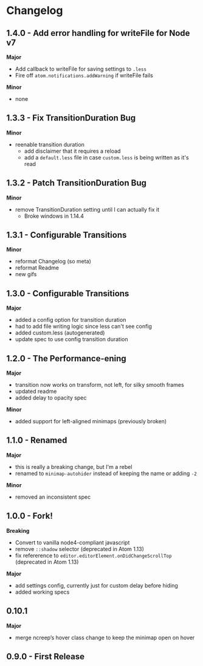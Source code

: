 # Changelog

## 1.4.0 - Add error handling for writeFile for Node v7

**Major**

- Add callback to writeFile for saving settings to `.less`
- Fire off `atom.notifications.addWarning` if writeFile fails

**Minor**

- none

## 1.3.3 - Fix TransitionDuration Bug

**Minor**

- reenable transition duration
  - add disclaimer that it requires a reload
  - add a `default.less` file in case `custom.less` is being written as it's read

## 1.3.2 - Patch TransitionDuration Bug

**Minor**

- remove TransitionDuration setting until I can actually fix it
  - Broke windows in 1.14.4

## 1.3.1 - Configurable Transitions

**Minor**

- reformat Changelog (so meta)
- reformat Readme
- new gifs

## 1.3.0 - Configurable Transitions

**Major**

- added a config option for transition duration
- had to add file writing logic since less can't see config
- added custom.less (autogenerated)
- update spec to use config transition duration

## 1.2.0 - The Performance-ening

**Major**

- transition now works on transform, not left, for silky smooth frames
- updated readme
- added delay to opacity spec

**Minor**

- added support for left-aligned minimaps (previously broken)

## 1.1.0 - Renamed

**Major**

- this is really a breaking change, but I'm a rebel
- renamed to `minimap-autohider` instead of keeping the name or adding `-2`

**Minor**

- removed an inconsistent spec

## 1.0.0 - Fork!

**Breaking**

- Convert to vanilla node4-compliant javascript
- remove `::shadow` selector (deprecated in Atom 1.13)
- fix refererence to `editor.editorElement.onDidChangeScrollTop` (deprecated in Atom 1.13)

**Major**

- add settings config, currently just for custom delay before hiding
- added working specs

## 0.10.1

**Major**

- merge ncreep’s hover class change to keep the minimap open on hover

## 0.9.0 - First Release
